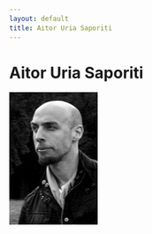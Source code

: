```yaml
---
layout: default
title: Aitor Uria Saporiti
---
```

# Aitor Uria Saporiti

![profile](/img/profiles/aitor-uria-saporiti.jpg)

